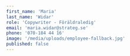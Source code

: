 ```yaml
---
first_name: 'Maria'
last_name: 'Widar'
role: 'Copywriter - Föräldraledig'
email: 'maria.widar@strateg.se'
phone: '070-184 44 16'
image: '/media/uploads/employee-fallback.jpg'
published: false
---
```

